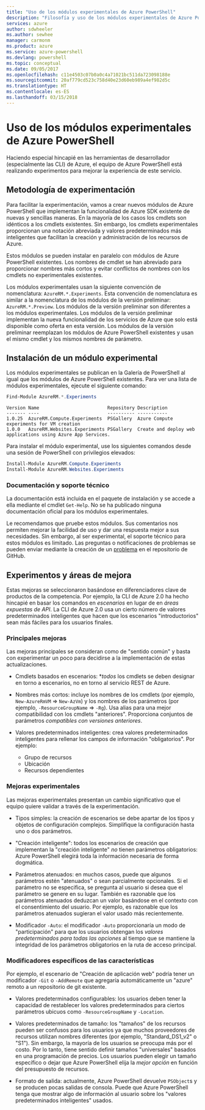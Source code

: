 ```yaml
---
title: "Uso de los módulos experimentales de Azure PowerShell"
description: "Filosofía y uso de los módulos experimentales de Azure PowerShell."
services: azure
author: sdwheeler
ms.author: sewhee
manager: carmonm
ms.product: azure
ms.service: azure-powershell
ms.devlang: powershell
ms.topic: conceptual
ms.date: 09/05/2017
ms.openlocfilehash: c11e4503c07b0a0c4a71021bc511da723098188e
ms.sourcegitcommit: 20af779cd523c758d40e23d60eb989a4ef982d5c
ms.translationtype: HT
ms.contentlocale: es-ES
ms.lasthandoff: 03/15/2018
---
```

# <a name="using-experimental-azure-powershell-modules"></a>Uso de los módulos experimentales de Azure PowerShell

Haciendo especial hincapié en las herramientas de desarrollador (especialmente las CLI) de Azure, el equipo de Azure PowerShell está realizando experimentos para mejorar la experiencia de este servicio.

## <a name="experimentation-methodology"></a>Metodología de experimentación

Para facilitar la experimentación, vamos a crear nuevos módulos de Azure PowerShell que implementan la funcionalidad de Azure SDK existente de nuevas y sencillas maneras. En la mayoría de los casos los cmdlets son idénticos a los cmdlets existentes. Sin embargo, los cmdlets experimentales proporcionan una notación abreviada y valores predeterminados más inteligentes que facilitan la creación y administración de los recursos de Azure.

Estos módulos se pueden instalar en paralelo con módulos de Azure PowerShell existentes. Los nombres de cmdlet se han abreviado para proporcionar nombres más cortos y evitar conflictos de nombres con los cmdlets no experimentales existentes.

Los módulos experimentales usan la siguiente convención de nomenclatura: `AzureRM.*.Experiments`. Esta convención de nomenclatura es similar a la nomenclatura de los módulos de la versión preliminar: `AzureRM.*.Preview`. Los módulos de la versión preliminar son diferentes a los módulos experimentales. Los módulos de la versión preliminar implementan la nueva funcionalidad de los servicios de Azure que solo está disponible como oferta en esta versión. Los módulos de la versión preliminar reemplazan los módulos de Azure PowerShell existentes y usan el mismo cmdlet y los mismos nombres de parámetro.

## <a name="how-to-install-an-experimental-module"></a>Instalación de un módulo experimental

Los módulos experimentales se publican en la Galería de PowerShell al igual que los módulos de Azure PowerShell existentes. Para ver una lista de módulos experimentales, ejecute el siguiente comando:

```powershell
Find-Module AzureRM.*.Experiments
```

```Output
Version Name                         Repository Description
------- ----                         ---------- -----------
1.0.25  AzureRM.Compute.Experiments  PSGallery  Azure Compute experiments for VM creation
1.0.0   AzureRM.Websites.Experiments PSGallery  Create and deploy web applications using Azure App Services.
```

Para instalar el módulo experimental, use los siguientes comandos desde una sesión de PowerShell con privilegios elevados:

```powershell
Install-Module AzureRM.Compute.Experiments
Install-Module AzureRM.Websites.Experiments
```

### <a name="documentation-and-support"></a>Documentación y soporte técnico

La documentación está incluida en el paquete de instalación y se accede a ella mediante el cmdlet `Get-Help`. No se ha publicado ninguna documentación oficial para los módulos experimentales.

Le recomendamos que pruebe estos módulos. Sus comentarios nos permiten mejorar la facilidad de uso y dar una respuesta mejor a sus necesidades. Sin embargo, al ser experimental, el soporte técnico para estos módulos es limitado. Las preguntas o notificaciones de problemas se pueden enviar mediante la creación de un [problema](https://github.com/Azure/azure-powershell/issues) en el repositorio de GitHub.

## <a name="experiments-and-areas-of-improvement"></a>Experimentos y áreas de mejora

Estas mejoras se seleccionaron basándose en diferenciadores clave de productos de la competencia. Por ejemplo, la CLI de Azure 2.0 ha hecho hincapié en basar los comandos en _escenarios_ en lugar de en _áreas expuestas de API_.
La CLI de Azure 2.0 usa un cierto número de valores predeterminados inteligentes que hacen que los escenarios "introductorios" sean más fáciles para los usuarios finales.

### <a name="core-improvements"></a>Principales mejoras

Las mejoras principales se consideran como de "sentido común" y basta con experimentar un poco para decidirse a la implementación de estas actualizaciones.

- Cmdlets basados en escenarios: **todos* los cmdlets se deben designar en torno a escenarios, no en torno al servicio REST de Azure.

- Nombres más cortos: incluye los nombres de los cmdlets (por ejemplo, `New-AzureRmVM` => `New-AzVm`) y los nombres de los parámetros (por ejemplo, `-ResourceGroupName` => `-Rg`). Usa alias para una mejor compatibilidad con los cmdlets "anteriores". Proporciona conjuntos de parámetros _compatibles con versiones anteriores_.

- Valores predeterminados inteligentes: crea valores predeterminados inteligentes para rellenar los campos de información "obligatorios". Por ejemplo: 
  - Grupo de recursos
  - Ubicación
  - Recursos dependientes

### <a name="experimental-improvements"></a>Mejoras experimentales

Las mejoras experimentales presentan un cambio significativo que el equipo quiere validar a través de la experimentación.

- Tipos simples: la creación de escenarios se debe apartar de los tipos y objetos de configuración complejos. Simplifique la configuración hasta uno o dos parámetros.

- "Creación inteligente": todos los escenarios de creación que implementan la "creación inteligente" _no_ tienen parámetros obligatorios: Azure PowerShell elegirá toda la información necesaria de forma dogmática.

- Parámetros atenuados: en muchos casos, puede que algunos parámetros estén "atenuados" o sean parcialmente opcionales. Si el parámetro no se especifica, se pregunta al usuario si desea que el parámetro se genere en su lugar. También es razonable que los parámetros atenuados deduzcan un valor basándose en el contexto con el consentimiento del usuario.
  Por ejemplo, es razonable que los parámetros atenuados sugieran el valor usado más recientemente.

- Modificador `-Auto`: el modificador `-Auto` proporcionaría un modo de "participación" para que los usuarios obtengan los _valores predeterminados para todas las opciones_ al tiempo que se mantiene la integridad de los parámetros obligatorios en la ruta de acceso principal.

### <a name="feature-specific-switches"></a>Modificadores específicos de las características

Por ejemplo, el escenario de "Creación de aplicación web" podría tener un modificador `-Git` o `-AddRemote` que agregaría automáticamente un "azure" remoto a un repositorio de git existente.

- Valores predeterminados configurables: los usuarios deben tener la capacidad de restablecer los valores predeterminados para ciertos parámetros ubicuos como `-ResourceGroupName` y `-Location`.

- Valores predeterminados de tamaño: los "tamaños" de los recursos pueden ser confusos para los usuarios ya que muchos proveedores de recursos utilizan nombres diferentes (por ejemplo, "Standard\_DS1\_v2" o "S1"). Sin embargo, la mayoría de los usuarios se preocupa más por el costo. Por lo tanto, tiene sentido definir tamaños "universales" basados en una programación de precios. Los usuarios pueden elegir un tamaño específico o dejar que Azure PowerShell elija la _mejor opción_ en función del presupuesto de recursos.

- Formato de salida: actualmente, Azure PowerShell devuelve `PSObject`s y se producen pocas salidas de consola. Puede que Azure PowerShell tenga que mostrar algo de información al usuario sobre los "valores predeterminados inteligentes" usados.

